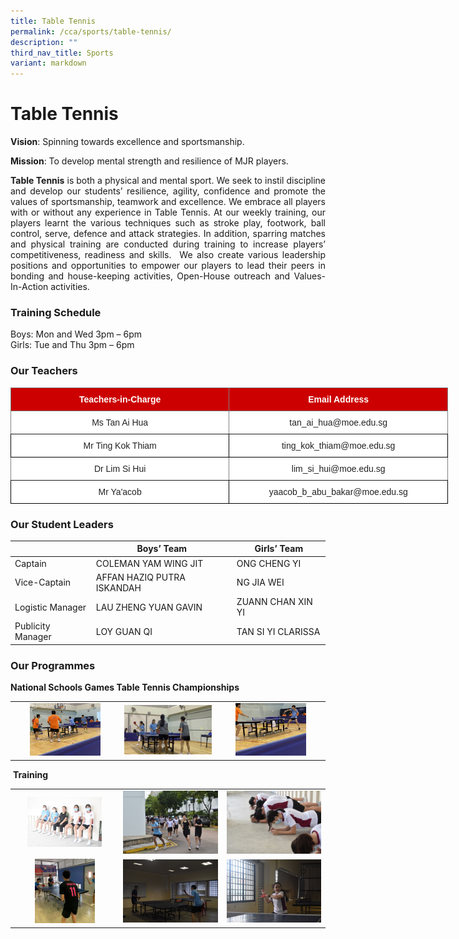 ```yaml
---
title: Table Tennis
permalink: /cca/sports/table-tennis/
description: ""
third_nav_title: Sports
variant: markdown
---
```

# **Table Tennis**


**Vision**: Spinning towards excellence and sportsmanship.  

**Mission**: To develop mental strength and resilience of MJR players.

<p style="text-align: justify;"><b>Table Tennis</b>&nbsp;is both a physical and mental sport. We seek to instil discipline and develop our students’ resilience, agility, confidence and promote the values of sportsmanship, teamwork and excellence. We embrace all players with or without any experience in Table Tennis. At our weekly training, our players learnt the various techniques such as stroke play, footwork, ball control, serve, defence and attack strategies. In addition, sparring matches and physical training are conducted during training to increase players’ competitiveness, readiness and skills.&nbsp; We also create various leadership positions and opportunities to empower our players to lead their peers in bonding and house-keeping activities, Open-House outreach and Values-In-Action activities.&nbsp;</p>

### **Training Schedule**

Boys: Mon and Wed 3pm – 6pm     
Girls: Tue and Thu 3pm – 6pm

### **Our Teachers**

<style type="text/css">
.tg  {border-collapse:collapse;border-spacing:0;}
.tg td{border-color:black;border-style:solid;border-width:1px;font-family:Arial, sans-serif;font-size:14px;
  overflow:hidden;padding:10px 5px;word-break:normal;}
.tg th{border-color:black;border-style:solid;border-width:1px;font-family:Arial, sans-serif;font-size:14px;
  font-weight:normal;overflow:hidden;padding:10px 5px;word-break:normal;}
.tg .tg-2atv{background-color:#C00;border-color:inherit;color:#FFF;font-weight:bold;text-align:center;vertical-align:top}
.tg .tg-gktn{background-color:#FFF;border-color:inherit;color:#222;text-align:center;vertical-align:middle}
.tg .tg-a3j2{background-color:#FFF;color:#222;text-align:center;vertical-align:middle}
.tg .tg-lygy{background-color:#FFF;color:#222;text-align:center;vertical-align:top}
</style>
<table class="tg" style="undefined;table-layout: fixed; width: 700px">
<colgroup>
<col style="width: 350px">
<col style="width: 350px">
</colgroup>
<thead>
  <tr>
    <th class="tg-2atv">Teachers-in-Charge</th>
    <th class="tg-2atv">Email Address</th>
  </tr>
</thead>
<tbody>

  <tr>
    <td class="tg-gktn"><span style="color:#222;background-color:transparent">Ms Tan Ai Hua </span></td>
    <td class="tg-gktn"><span style="color:#222;background-color:transparent">tan_ai_hua@moe.edu.sg </span></td>
  </tr>

  <tr>
    <td class="tg-lygy">Mr Ting Kok Thiam<span style="color:#222;background-color:transparent"> </span></td>
    <td class="tg-lygy">ting_kok_thiam@moe.edu.sg</td>
  </tr>
	  <tr>
    <td class="tg-gktn"><span style="color:#222;background-color:transparent">Dr Lim Si Hui</span></td>
    <td class="tg-gktn"><span style="color:#222;background-color:transparent">lim_si_hui@moe.edu.sg</span></td>
  </tr>
	  <tr>
    <td class="tg-a3j2"><span style="color:#222;background-color:transparent">Mr Ya'acob </span></td>
    <td class="tg-a3j2"><span style="color:#222;background-color:transparent"> yaacob_b_abu_bakar@moe.edu.sg</span><br></td>
  </tr>
</tbody>
</table>

### **Our Student Leaders**

|                   | Boys’ Team                | Girls’ Team     |
|---------------|---------------------|--------------|
| Captain           | COLEMAN YAM WING JIT| ONG CHENG YI |
| Vice-Captain      | AFFAN HAZIQ PUTRA ISKANDAH  | NG JIA WEI  |
| Logistic Manager  | LAU ZHENG YUAN GAVIN | ZUANN CHAN XIN YI |
| Publicity Manager | LOY GUAN QI           | TAN SI YI CLARISSA  |

### **Our Programmes**

**National Schools Games Table Tennis Championships**


|   |   |   |
|:--------------:|:-------------:|:----------:|
|  <img src="/images/Cca/Table%20Tennis/EZ%20Inter-School%20TT%20Championship%20BOYS.jpg" style="width:70%"> | ![](/images/Cca/Table%20Tennis/EZ%20Inter-School%20TT%20Championship%20GIRLS.jpg)  | <img src="/images/Cca/Table%20Tennis/National%20School%20Game%20BOYS.jpg" style="width:70%">  |

&nbsp;**Training**
 
 
 
 |   |   |   |
|:--------------:|:-------------:|:----------:|
| <img src="/images/Cca/Table%20Tennis/Physical%20Training%201.jpg" style="width:75%"> |   ![](/images/Cca/Table%20Tennis/Physical%20Training%202.jpg)  |   ![](/images/Cca/Table%20Tennis/Physical%20Training%203.jpg)  |
|  <img src="/images/Cca/Table%20Tennis/Skills%20Training%201.jpg" style="width:60%"> |    ![](/images/Cca/Table%20Tennis/Skills%20Training%202.jpg)    |  ![](/images/Cca/Table%20Tennis/Skills%20Training%203.jpg)   |